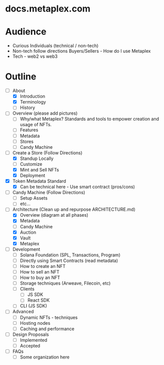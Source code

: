 # docs.metaplex.com

# Audience

- Curious Individuals (technical / non-tech)
- Non-tech follow directions Buyers/Sellers - How do I use Metaplex
- Tech - web2 vs web3

# Outline

- [ ] About
  - [x] Introduction
  - [x] Terminology
  - [ ] History
- [ ] Overview (please add pictures)
  - [ ] Why/what Metaplex? Standards and tools to empower creation and usage of NFTs.
  - [ ] Features
  - [ ] Metadata
  - [ ] Stores
  - [ ] Candy Machine
- [ ] Create a Store (Follow Directions)
  - [x] Standup Locally
  - [ ] Customize
  - [x] Mint and Sell NFTs
  - [x] Deployment
- [x] Token Metadata Standard
  - [x] Can be technical here - Use smart contract (pros/cons)
- [ ] Candy Machine (Follow Directions)
  - [ ] Setup Assets
  - [ ] etc...
- [ ] Architecture (Clean up and repurpose ARCHITECTURE.md)
  - [x] Overview (diagram at all phases)
  - [x] Metadata
  - [ ] Candy Machine
  - [x] Auction
  - [x] Vault
  - [x] Metaplex
- [ ] Development
  - [ ] Solana Foundation (SPL, Transactions, Program)
  - [ ] Directly using Smart Contracts (read metadata)
  - [ ] How to create an NFT
  - [ ] How to sell an NFT
  - [ ] How to buy an NFT
  - [ ] Storage techniques (Arweave, Filecoin, etc)
  - [ ] Clients
    - [ ] JS SDK
    - [ ] React SDK
  - [ ] CLI (JS SDK)
- [ ] Advanced
  - [ ] Dynamic NFTs - techniques
  - [ ] Hosting nodes
  - [ ] Caching and performance
- [ ] Design Proposals
  - [ ] Implemented
  - [ ] Accepted
- [ ] FAQs
  - [ ] Some organization here
